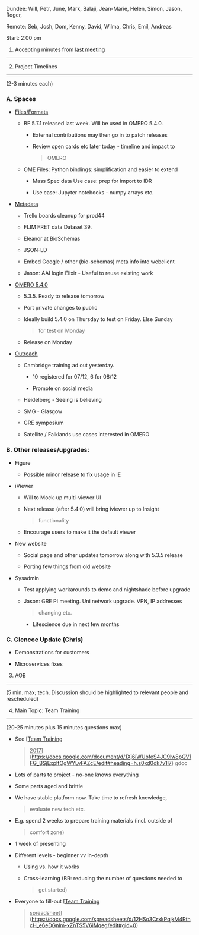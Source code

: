 Dundee: Will, Petr, June, Mark, Balaji, Jean-Marie, Helen, Simon, Jason,
Roger,

Remote: Seb, Josh, Dom, Kenny, David, Wilma, Chris, Emil, Andreas

Start: 2:00 pm

1. Accepting minutes from [<u>last meeting</u>](https://docs.google.com/document/d/1XUY4KvjosbdRPcHrNklQIyBvADMK8HDIOmTN14h4tkI/edit#heading=h.wmjudnh61a0y)
------------------------------------------------------------------------------------------------------------------------------------------------------------

2. Project Timelines
--------------------

(2-3 minutes each)

###  A. Spaces

-   [<u>Files/Formats</u>](https://trello.com/b/IBHfAIMP/bio-formats-5-x)

    -   BF 5.7.1 released last week. Will be used in OMERO 5.4.0.

        -   External contributions may then go in to patch releases

        -   Review open cards etc later today - timeline and impact to
            > OMERO

    -   OME Files: Python bindings: simplification and easier to extend

        -   Mass Spec data Use case: prep for import to IDR

        -   Use case: Jupyter notebooks - numpy arrays etc.

-   [<u>Metadata</u>](https://trello.com/c/XQXwX6jj/6-metadata)

    -   Trello boards cleanup for prod44

    -   FLIM FRET data Dataset 39.

    -   Eleanor at BioSchemas

    -   JSON-LD

    -   Embed Google / other (bio-schemas) meta info into webclient

    -   Jason: AAI login Elixir - Useful to reuse existing work

-   [<u>OMERO 5.4.0</u>](https://trello.com/b/SiqOu2Bl/omero-540)

    -   5.3.5. Ready to release tomorrow

    -   Port private changes to public

    -   Ideally build 5.4.0 on Thursday to test on Friday. Else Sunday
        > for test on Monday

    -   Release on Monday

-   [<u>Outreach</u>](https://trello.com/b/Da6OAWam/outreach)

    -   Cambridge training ad out yesterday.

        -   10 registered for 07/12, 6 for 08/12

        -   Promote on social media

    -   Heidelberg - Seeing is believing

    -   SMG - Glasgow

    -   GRE symposium

    -   Satellite / Falklands use cases interested in OMERO

###  B. Other releases/upgrades:

-   Figure

    -   Possible minor release to fix usage in IE

-   iViewer

    -   Will to Mock-up multi-viewer UI

    -   Next release (after 5.4.0) will bring iviewer up to Insight
        > functionality

    -   Encourage users to make it the default viewer

-   New website

    -   Social page and other updates tomorrow along with 5.3.5 release

    -   Porting few things from old website

-   Sysadmin

    -   Test applying workarounds to demo and nightshade before upgrade

    -   Jason: GRE PI meeting. Uni network upgrade. VPN, IP addresses
        > changing etc.

        -   Lifescience due in next few months

###  C. Glencoe Update (Chris)

-   Demonstrations for customers

-   Microservices fixes

3. AOB
------

(5 min. max; tech. Discussion should be highlighted to relevant people
and rescheduled)

4. Main Topic: Team Training
----------------------------

(20-25 minutes plus 15 minutes questions max)

-   See [<u>Team Training
    > 2017</u>](https://docs.google.com/document/d/1Xj6iWUbfeS4JC9lw8pQV1FG_BSjExplfOgWYLvFAZcE/edit#heading=h.s0xd0dk7v1l7)
    > gdoc

-   Lots of parts to project - no-one knows everything

-   Some parts aged and brittle

-   We have stable platform now. Take time to refresh knowledge,
    > evaluate new tech etc.

-   E.g. spend 2 weeks to prepare training materials (incl. outside of
    > comfort zone)

-   1 week of presenting

-   Different levels - beginner vv in-depth

    -   Using vs. how it works

    -   Cross-learning (BR: reducing the number of questions needed to
        > get started)

-   Everyone to fill-out [<u>Team Training
    > spreadsheet</u>](https://docs.google.com/spreadsheets/d/12HSo3CrxkPqjkM4RthcH_e6eDGnlm-xZnTS5V6iMqeg/edit#gid=0)
